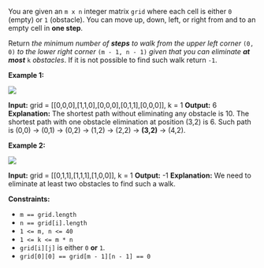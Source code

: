 
You are given an  `m x n`  integer matrix  `grid`  where each cell is either  `0`  (empty) or  `1`  (obstacle). You can move up, down, left, or right from and to an empty cell in  **one step**.

Return  _the minimum number of  **steps**  to walk from the upper left corner_ `(0, 0)` _to the lower right corner_ `(m - 1, n - 1)` _given that you can eliminate  **at most**_ `k` _obstacles_. If it is not possible to find such walk return  `-1`.

**Example 1:**

![](https://assets.leetcode.com/uploads/2021/09/30/short1-grid.jpg)

**Input:** grid = [[0,0,0],[1,1,0],[0,0,0],[0,1,1],[0,0,0]], k = 1
**Output:** 6
**Explanation:**
The shortest path without eliminating any obstacle is 10.
The shortest path with one obstacle elimination at position (3,2) is 6. Such path is (0,0) -> (0,1) -> (0,2) -> (1,2) -> (2,2) -> **(3,2)** -> (4,2).

**Example 2:**

![](https://assets.leetcode.com/uploads/2021/09/30/short2-grid.jpg)

**Input:** grid = [[0,1,1],[1,1,1],[1,0,0]], k = 1
**Output:** -1
**Explanation:** We need to eliminate at least two obstacles to find such a walk.

**Constraints:**

-   `m == grid.length`
-   `n == grid[i].length`
-   `1 <= m, n <= 40`
-   `1 <= k <= m * n`
-   `grid[i][j]`  is either  `0`  **or**  `1`.
-   `grid[0][0] == grid[m - 1][n - 1] == 0`